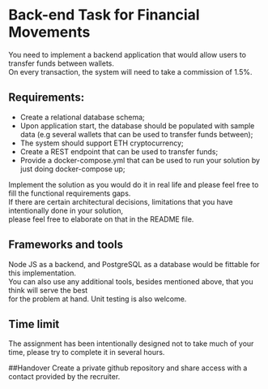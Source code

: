 # Back-end Task for Financial Movements
You need to implement a backend application that would allow users to transfer funds between wallets. <br>
On every transaction, the system will need to take a commission of 1.5%.<br>

## Requirements:
- Create a relational database schema;
- Upon application start, the database should be populated with sample data (e.g several wallets that can be used to transfer funds between);
- The system should support ETH cryptocurrency;
- Create a REST endpoint that can be used to transfer funds;
- Provide a docker-compose.yml that can be used to run your solution by just doing docker-compose up;


Implement the solution as you would do it in real life and please feel free to fill the functional requirements gaps. <br>
If there are certain architectural decisions, limitations that you have intentionally done in your solution,<br> 
please feel free to elaborate on that in the README file.<br>

## Frameworks and tools
Node JS as a backend, and PostgreSQL as a database would be fittable for this implementation.<br>
You can also use any additional tools, besides mentioned above, that you think will serve the best <br>
for the problem at hand. Unit testing is also welcome.

## Time limit
The assignment has been intentionally designed not to take much of your time, please try to complete it in several hours.

##Handover
Create a private github repository and share access with a contact provided by the recruiter.